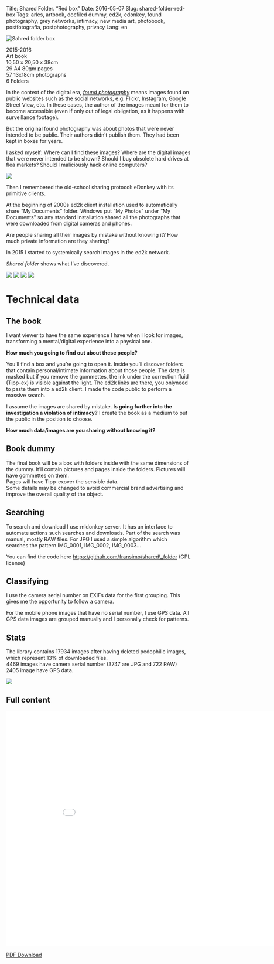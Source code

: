 Title: Shared Folder. “Red box”
Date: 2016-05-07
Slug: shared-folder-red-box
Tags: arles, artbook, docfiled dummy, ed2k, edonkey, found photography, grey networks, intimacy, new media art, photobook, postfotografía, postphotography, privacy
Lang: en

![Sahred folder box](http://fransimo.info/wp-content/uploads/2016/05/DSCF3138.jpg)

2015-2016  
Art book  
10,50 x 20,50 x 38cm  
29 A4 80gm pages  
57 13x18cm photographs  
6 Folders

In the context of the digital era, _[found photography](https://en.wikipedia.org/wiki/Found_photography)_ means images found on public websites such as the social networks, e.g. Flickr, Instagram, Google Street View, etc. In these cases, the author of the images meant for them to become accessible (even if only out of legal obligation, as it happens with surveillance footage).

But the original found photography was about photos that were never intended to be public. Their authors didn’t publish them. They had been kept in boxes for years.

I asked myself: Where can I find these images? Where are the digital images that were never intended to be shown? Should I buy obsolete hard drives at flea markets? Should I maliciously hack online computers?

![](http://fransimo.info/wp-content/uploads/2016/05/DSCF3142.jpg)

Then I remembered the old-school sharing protocol: eDonkey with its primitive clients.

At the beginning of 2000s ed2k client installation used to automatically share “My Documents” folder. Windows put “My Photos” under “My Documents” so any standard installation shared all the photographs that were downloaded from digital cameras and phones.

Are people sharing all their images by mistake without knowing it? How much private information are they sharing?

In 2015 I started to systemically search images in the ed2k network.

_Shared folder_ shows what I’ve discovered.

 
![](http://fransimo.info/wp-content/uploads/2016/05/DSCF3150.jpg)
![](http://fransimo.info/wp-content/uploads/2016/05/DSCF3144.jpg)
![](http://fransimo.info/wp-content/uploads/2016/05/DSCF3145.jpg)
![](http://fransimo.info/wp-content/uploads/2016/05/DSCF3147.jpg)


# Technical data

The book
--------

I want viewer to have the same experience I have when I look for images, transforming a mental/digital experience into a physical one.

**How much you going to find out about these people?**

You’ll find a box and you’re going to open it. Inside you’ll discover folders that contain personal/intimate information about those people. The data is masked but if you remove the gommettes, the ink under the correction fluid (Tipp-ex) is visible against the light. The ed2k links are there, you onlyneed to paste them into a ed2k client. I made the code public to perform a massive search.

I assume the images are shared by mistake. **Is going further into the investigation a violation of intimacy?** I create the book as a medium to put the public in the position to choose.

**How much data/images are you sharing without knowing it?**

Book dummy
----------

The final book will be a box with folders inside with the same dimensions of the dummy. It’ll contain pictures and pages inside the folders. Pictures will have gommettes on them.  
Pages will have Tipp-exover the sensible data.  
Some details may be changed to avoid commercial brand advertising and improve the overall quality of the object.

Searching
---------

To search and download I use mldonkey server. It has an interface to automate actions such searches and downloads. Part of the search was manual, mostly RAW files. For JPG I used a simple algorithm which searches the pattern IMG\_0001, IMG\_0002, IMG\_0003…

You can find the code here https://github.com/fransimo/shared\_folder (GPL license)

Classifying
-----------

I use the camera serial number on EXIFs data for the first grouping. This gives me the opportunity to follow a camera.

For the mobile phone images that have no serial number, I use GPS data. All GPS data images are grouped manually and I personally check for patterns.

Stats
-----

The library contains 17934 images after having deleted pedophilic images, which represent 13% of downloaded files.  
4469 images have camera serial number (3747 are JPG and 722 RAW)  
2405 image have GPS data.

![](http://fransimo.info/wp-content/uploads/2016/05/DSCF3152.jpg)

Full content
------------

<iframe width="910" height="644" src="//e.issuu.com/embed.html#2922899/35322701" frameborder="0" allowfullscreen></iframe>

[PDF Download](http://fransimo.info/wp-content/uploads/2016/05/Shared_folder_with_photos_and_scan.pdf)